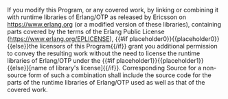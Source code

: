  If you modify this Program, or any covered work, by linking or combining it with runtime libraries of Erlang/OTP as released by Ericsson on https://www.erlang.org (or a modified version of these libraries), containing parts covered by the terms of the Erlang Public License (https://www.erlang.org/EPLICENSE), {{#if placeholder0}}{{placeholder0}}{{else}}the licensors of this Program{{/if}} grant you additional permission to convey the resulting work without the need to license the runtime libraries of Erlang/OTP under the {{#if placeholder1}}{{placeholder1}}{{else}}[name of library's license]{{/if}}. Corresponding Source for a non-source form of such a combination shall include the source code for the parts of the runtime libraries of Erlang/OTP used as well as that of the covered work.